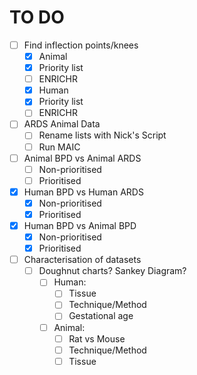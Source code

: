 # TO DO

- [ ] Find inflection points/knees
  - [x]  Animal
    - [x] Priority list
    - [ ] ENRICHR  
  - [x]  Human
    - [x] Priority list
    - [ ] ENRICHR

- [ ] ARDS Animal Data
  - [ ] Rename lists with Nick's Script
  - [ ] Run MAIC
      
- [ ] Animal BPD vs Animal ARDS
  - [ ] Non-prioritised
  - [ ] Prioritised
        
- [x] Human BPD vs Human ARDS
  - [x] Non-prioritised
  - [x] Prioritised
        
- [x] Human BPD vs Animal BPD
  - [x] Non-prioritised
  - [x] Prioritised
     
- [ ] Characterisation of datasets
  - [ ] Doughnut charts? Sankey Diagram?
    - [ ] Human:
      - [ ] Tissue
      - [ ] Technique/Method
      - [ ] Gestational age
    - [ ] Animal:
      - [ ] Rat vs Mouse
      - [ ] Technique/Method
      - [ ] Tissue
